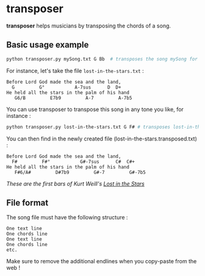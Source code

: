 # transposer

**transposer** helps musicians by transposing the chords of a song.  

## Basic usage example

```bash
python transposer.py mySong.txt G Bb  # transposes the song mySong for G to B-flat
```
For instance, let's take the file `lost-in-the-stars.txt` :

```
Before Lord God made the sea and the land,
  G         G°           A-7sus      D  D+
He held all the stars in the palm of his hand
   G6/B         E7b9         A-7         A-7b5
```

You can use transposer to transpose this song in any tone you like, for instance :

```bash
python transposer.py lost-in-the-stars.txt G F# # transposes lost-in-the-stars from G to F sharp
```

You can then find in the newly created file (lost-in-the-stars.transposed.txt) :

```
Before Lord God made the sea and the land,
  F#         F#°           G#-7sus      C#  C#+
He held all the stars in the palm of his hand
   F#6/A#         D#7b9         G#-7         G#-7b5
```
*These are the first bars of Kurt Weill's [Lost in the Stars](https://www.youtube.com/watch?v=6xJ1u920c2o)*

## File format

The song file must have the following structure :  

```
One text line
One chords line
One text line
One chords line
etc.
```

Make sure to remove the additional endlines when you copy-paste from the web !
